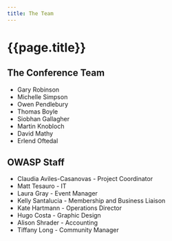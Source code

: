 ```yaml
---
title: The Team
---
```


# {{page.title}}

## The Conference Team

* Gary Robinson
* Michelle Simpson
* Owen Pendlebury
* Thomas Boyle
* Siobhan Gallagher
* Martin Knobloch
* David Mathy
* Erlend Oftedal

## OWASP Staff

* Claudia Aviles-Casanovas - Project Coordinator
* Matt Tesauro - IT
* Laura Gray - Event Manager
* Kelly Santalucia - Membership and Business Liaison
* Kate Hartmann - Operations Director
* Hugo Costa - Graphic Design
* Alison Shrader - Accounting
* Tiffany Long - Community Manager



